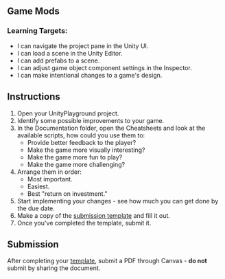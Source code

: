 ---
---

[//]: # ( <p><iframe src="https://douglasurner.github.io/COURSE_SHORT_NAME/units/UNIT_#/assignments/#-ASSIGNMENT_SHORT_NAME/" width="100%" height="666px"></iframe></p> )

## Game Mods

[slides]: <https://gitpitch.com/DouglasUrner/COURSE_SHORT_NAME?p=units/UNIT_#/assignments/ASSIGNMENT_#-ASSIGNMENT_SHORT_NAME>
[template]: <https://docs.google.com/document/d/1SI-eATKbEsi2t4-ODM2f1hNWhV_RbJXZ48_60Vg7TLA/edit?usp=sharing>

<!--- [Slides: SLIDE_DECK_TITLE][slides] - right-click and choose **Open link in a new tab** to view. --->

### Learning Targets:

* I can navigate the project pane in the Unity UI.
* I can load a scene in the Unity Editor.
* I can add prefabs to a scene.
* I can adjust game object component settings in the Inspector.
* I can make intentional changes to a game's design.

## Instructions

1. Open your UnityPlayground project.
1. Identify some possible improvements to your game.
1. In the Documentation folder, open the Cheatsheets and look at the available scripts, how could you use them to:
   - Provide better feedback to the player?
   - Make the game more visually interesting?
   - Make the game more fun to play?
   - Make the game more challenging?
1. Arrange them in order:
   - Most important.
   - Easiest.
   - Best "return on investment."
1. Start implementing your changes - see how much you can get done by the due date.
1. Make a copy of the [submission template][template] and fill it out.
1. Once you've completed the template, submit it.

## Submission

After completing your [template][], submit a PDF through Canvas - **do not** submit by sharing the document.
